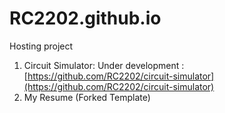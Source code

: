 # RC2202.github.io
Hosting project
1. Circuit Simulator:
Under development : [https://github.com/RC2202/circuit-simulator](https://github.com/RC2202/circuit-simulator)
2. My Resume (Forked Template)
